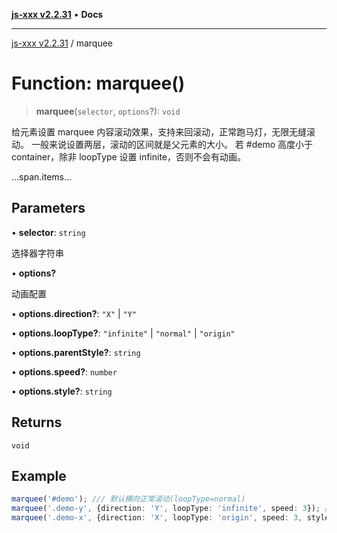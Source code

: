 [**js-xxx v2.2.31**](../README.md) • **Docs**

***

[js-xxx v2.2.31](../README.md) / marquee

# Function: marquee()

> **marquee**(`selector`, `options`?): `void`

给元素设置 marquee 内容滚动效果，支持来回滚动，正常跑马灯，无限无缝滚动。
一般来说设置两层，滚动的区间就是父元素的大小。
若 #demo 高度小于 container，除非 loopType 设置 infinite，否则不会有动画。
<div class="demo-container"><div id="#demo">...span.items...</div></div>

## Parameters

• **selector**: `string`

选择器字符串

• **options?**

动画配置

• **options.direction?**: `"X"` \| `"Y"`

• **options.loopType?**: `"infinite"` \| `"normal"` \| `"origin"`

• **options.parentStyle?**: `string`

• **options.speed?**: `number`

• **options.style?**: `string`

## Returns

`void`

## Example

```ts
marquee('#demo'); /// 默认横向正常滚动(loopType=normal)
marquee('.demo-y', {direction: 'Y', loopType: 'infinite', speed: 3}); /// Y 轴无限无缝滚动，speed > 0 越小速度越快。
marquee('.demo-x', {direction: 'X', loopType: 'origin', speed: 3, style: 'animation-delay:2s;', parentStyle: 'color:red;'}); /// X 轴无限来回滚动
```
